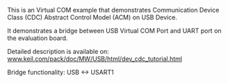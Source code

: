 This is an Virtual COM example that demonstrates Communication Device Class (CDC)
Abstract Control Model (ACM) on USB Device.

It demonstrates a bridge between USB Virtual COM Port and UART port on the
evaluation board.

Detailed description is available on:
www.keil.com/pack/doc/MW/USB/html/dev_cdc_tutorial.html

Bridge functionality:           USB <-> USART1
